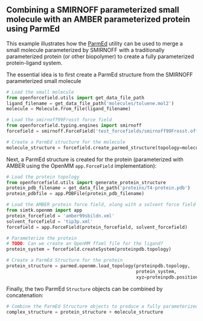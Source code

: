 ## Combining a SMIRNOFF parameterized small molecule with an AMBER parameterized protein using ParmEd

This example illustrates how the [ParmEd](http://parmed.github.io/ParmEd/html/index.html) utility can be used to merge a small molecule parameterized by SMIRNOFF with a traditionally parameterized protein (or other biopolymer) to create a fully parameterized protein-ligand system.

The essential idea is to first create a ParmEd structure from the SMIRNOFF parameterized small molecule
```python
# Load the small molecule
from openforcefield.utils import get_data_file_path
ligand_filename = get_data_file_path('molecules/toluene.mol2')
molecule = Molecule.from_file(ligand_filename)

# Load the smirnoff99Frosst force field
from openforcefield.typing.engines import smirnoff
forcefield = smirnoff.ForceField('test_forcefields/smirnoff99Frosst.offxml')

# Create a ParmEd structure for the molecule
molecule_structure = forcefield.create_parmed_structure(topology=molecule.to_topology(), positions=molecule.positions)
```
Next, a ParmEd structure is created for the protein (parameterized with AMBER using the OpenMM `app.ForceField` implementation):
```python
# Load the protein topology
from openforcefield.utils import generate_protein_structure
protein_pdb_filename = get_data_file_path('proteins/T4-protein.pdb')
protein_pdbfile = app.PDBFile(protein_pdb_filename)

# Load the AMBER protein force field, along with a solvent force field
from simtk.openmm import app
protein_forcefield = 'amber99sbildn.xml'
solvent_forcefield = 'tip3p.xml'
forcefield = app.ForceField(protein_forcefield, solvent_forcefield)

# Parameterize the protein
# TODO: Can we create an OpenMM ffxml file for the ligand?
protein_system = forcefield.createSystem(proteinpdb.topology)

# Create a ParmEd Structure for the protein
protein_structure = parmed.openmm.load_topology(proteinpdb.topology,
                                                protein_system,
                                                xyz=proteinpdb.positions)
```
Finally, the two ParmEd `Structure` objects can be combined by concatenation:
```python
# Combine the ParmEd Structure objects to produce a fully parameterized complex
complex_structure = protein_structure + molecule_structure
```
